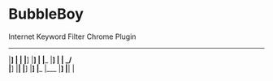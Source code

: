 # BubbleBoy
Internet Keyword Filter Chrome Plugin

___  _  _ ___  ___  _    ____ ___  ____ _   _ 
|__] |  | |__] |__] |    |___ |__] |  |  \_/  
|__] |__| |__] |__] |___ |___ |__] |__|   |   


<p align="center">
		<img src=""/>
</p>
